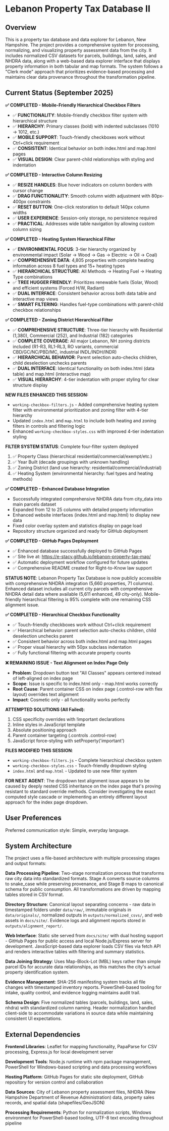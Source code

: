 # Lebanon Property Tax Database II

## Overview

This is a property tax database and data explorer for Lebanon, New Hampshire. The project provides a comprehensive system for processing, normalizing, and visualizing property assessment data from the city. It includes normalized CSV datasets for parcels, buildings, land, sales, and NHDRA data, along with a web-based data explorer interface that displays property information in both tabular and map formats. The system follows a "Clerk mode" approach that prioritizes evidence-based processing and maintains clear data provenance throughout the transformation pipeline.

## Current Status (September 2025)

**✅ COMPLETED - Mobile-Friendly Hierarchical Checkbox Filters**
- ✅ **FUNCTIONALITY**: Mobile-friendly checkbox filter system with hierarchical structure
- ✅ **HIERARCHY**: Primary classes (bold) with indented subclasses (1010 → 1012, etc.)
- ✅ **MOBILE SUPPORT**: Touch-friendly checkboxes work without Ctrl+click requirement
- ✅ **CONSISTENT**: Identical behavior on both index.html and map.html pages
- ✅ **VISUAL DESIGN**: Clear parent-child relationships with styling and indentation

**✅ COMPLETED - Interactive Column Resizing**
- ✅ **RESIZE HANDLES**: Blue hover indicators on column borders with cursor change
- ✅ **DRAG FUNCTIONALITY**: Smooth column width adjustment with 80px-400px constraints
- ✅ **RESET BUTTON**: One-click restoration to default 140px column widths
- ✅ **USER EXPERIENCE**: Session-only storage, no persistence required
- ✅ **PRACTICAL**: Addresses wide table navigation by allowing custom column sizing

**✅ COMPLETED - Heating System Hierarchical Filter**
- ✅ **ENVIRONMENTAL FOCUS**: 3-tier hierarchy organized by environmental impact (Solar → Wood → Gas → Electric → Oil → Coal)
- ✅ **COMPREHENSIVE DATA**: 4,805 properties with complete heating information across 8 fuel types and 15+ heating types
- ✅ **HIERARCHICAL STRUCTURE**: All Methods → Heating Fuel → Heating Type combinations
- ✅ **TREE HUGGER FRIENDLY**: Prioritizes renewable fuels (Solar, Wood) and efficient systems (Forced H/W, Radiant)
- ✅ **DUAL INTERFACE**: Consistent behavior across both data table and interactive map views
- ✅ **SMART FILTERING**: Handles fuel-type combinations with parent-child checkbox relationships

**✅ COMPLETED - Zoning District Hierarchical Filter**
- ✅ **COMPREHENSIVE STRUCTURE**: Three-tier hierarchy with Residential (1,380), Commercial (252), and Industrial (182) categories
- ✅ **COMPLETE COVERAGE**: All major Lebanon, NH zoning districts included (R1-R3, RL1-RL3, RO variants, commercial CBD/GC/NC/PBD/MC, industrial INDL/INDH/INDR)
- ✅ **HIERARCHICAL BEHAVIOR**: Parent selection auto-checks children, child deselection unchecks parents
- ✅ **DUAL INTERFACE**: Identical functionality on both index.html (data table) and map.html (interactive map)
- ✅ **VISUAL HIERARCHY**: 4-tier indentation with proper styling for clear structure display

**NEW FILES ENHANCED THIS SESSION:**
- `working-checkbox-filters.js` - Added comprehensive heating system filter with environmental prioritization and zoning filter with 4-tier hierarchy
- Updated `index.html` and `map.html` to include both heating and zoning filters in controls and filtering logic
- Enhanced `working-checkbox-styles.css` with improved 4-tier indentation styling

**FILTER SYSTEM STATUS**: Complete four-filter system deployed
1. ✅ Property Class (hierarchical residential/commercial/exempt/etc.)
2. ✅ Year Built (decade groupings with unknown handling)  
3. ✅ Zoning District (land use hierarchy: residential/commercial/industrial)
4. ✅ Heating System (environmental hierarchy: fuel types and heating methods)

**✅ COMPLETED - Enhanced Database Integration**
- Successfully integrated comprehensive NHDRA data from city_data into main parcels dataset
- Expanded from 12 to 25 columns with detailed property information
- Enhanced website interfaces (index.html and map.html) to display new data
- Fixed color overlay system and statistics display on page load
- Repository structure organized and ready for GitHub deployment

**✅ COMPLETED - GitHub Pages Deployment**
- ✅ Enhanced database successfully deployed to GitHub Pages
- ✅ Site live at: https://e-stacy.github.io/lebanon-property-tax-map/
- ✅ Automatic deployment workflow configured for future updates
- ✅ Comprehensive README created for Right-to-Know law support

**STATUS NOTE**: Lebanon Property Tax Database is now publicly accessible with comprehensive NHDRA integration (5,660 properties, 71 columns). Enhanced dataset includes all current city parcels with comprehensive NHDRA detail data where available (5,611 enhanced, 49 city-only). Mobile-friendly hierarchical filtering is 95% complete with one remaining CSS alignment issue.

**✅ COMPLETED - Hierarchical Checkbox Functionality**
- ✅ Touch-friendly checkboxes work without Ctrl+click requirement  
- ✅ Hierarchical behavior: parent selection auto-checks children, child deselection unchecks parent
- ✅ Consistent behavior across both index.html and map.html pages
- ✅ Proper visual hierarchy with 50px subclass indentation
- ✅ Fully functional filtering with accurate property counts

**❌ REMAINING ISSUE - Text Alignment on Index Page Only**
- **Problem**: Dropdown button text "All Classes" appears centered instead of left-aligned on index page
- **Scope**: Issue is specific to index.html only - map.html works correctly
- **Root Cause**: Parent container CSS on index page (.control-row with flex layout) overrides text alignment
- **Impact**: Cosmetic only - all functionality works perfectly

**ATTEMPTED SOLUTIONS (All Failed)**:
1. CSS specificity overrides with !important declarations
2. Inline styles in JavaScript template  
3. Absolute positioning approach
4. Parent container targeting (.controls .control-row)
5. JavaScript force-styling with setProperty('important')

**FILES MODIFIED THIS SESSION**:
- `working-checkbox-filters.js` - Complete hierarchical checkbox system
- `working-checkbox-styles.css` - Touch-friendly dropdown styling  
- `index.html` and `map.html` - Updated to use new filter system

**FOR NEXT AGENT**: 
The dropdown text alignment issue appears to be caused by deeply nested CSS inheritance on the index page that's proving resistant to standard override methods. Consider investigating the exact computed style cascade or implementing an entirely different layout approach for the index page dropdown.

## User Preferences

Preferred communication style: Simple, everyday language.

## System Architecture

The project uses a file-based architecture with multiple processing stages and output formats:

**Data Processing Pipeline**: Two-stage normalization process that transforms raw city data into standardized formats. Stage A converts source columns to snake_case while preserving provenance, and Stage B maps to canonical schema for public consumption. All transformations are driven by mapping tables stored in CSV format.

**Directory Structure**: Canonical layout separating concerns - raw data in timestamped folders under `data/raw/`, immutable originals in `data/originals/`, normalized outputs in `outputs/normalized_csvs/`, and web assets in `docs/site/`. Evidence logs and alignment reports stored in `outputs/alignment_report/`.

**Web Interface**: Static site served from `docs/site/` with dual hosting support - GitHub Pages for public access and local Node.js/Express server for development. JavaScript-based data explorer loads CSV files via fetch API and renders interactive tables with filtering and summary statistics.

**Data Joining Strategy**: Uses Map-Block-Lot (MBL) keys rather than simple parcel IDs for accurate data relationships, as this matches the city's actual property identification system.

**Evidence Management**: SHA-256 manifesting system tracks all file changes with timestamped inventory reports. PowerShell-based tooling for intake, quality control, and evidence logging maintains audit trail.

**Schema Design**: Five normalized tables (parcels, buildings, land, sales, nhdra) with standardized column naming. Header normalization handled client-side to accommodate variations in source data while maintaining consistent UI expectations.

## External Dependencies

**Frontend Libraries**: Leaflet for mapping functionality, PapaParse for CSV processing, Express.js for local development server

**Development Tools**: Node.js runtime with npm package management, PowerShell for Windows-based scripting and data processing workflows

**Hosting Platform**: GitHub Pages for static site deployment, GitHub repository for version control and collaboration

**Data Sources**: City of Lebanon property assessment files, NHDRA (New Hampshire Department of Revenue Administration) data, property sales records, and spatial data (shapefiles/GeoJSON)

**Processing Requirements**: Python for normalization scripts, Windows environment for PowerShell-based tooling, UTF-8 text encoding throughout pipeline